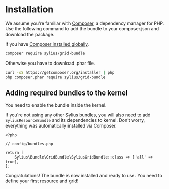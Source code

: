 Installation
============

We assume you're familiar with [Composer](http://packagist.org), a
dependency manager for PHP. Use the following command to add the bundle
to your composer.json and download the package.

If you have [Composer installed globally](http://getcomposer.org/doc/00-intro.md#globally).

``` .bash
composer require sylius/grid-bundle
```

Otherwise you have to download .phar file.

``` .bash
curl -sS https://getcomposer.org/installer | php
php composer.phar require sylius/grid-bundle
```

Adding required bundles to the kernel
-------------------------------------

You need to enable the bundle inside the kernel.

If you're not using any other Sylius bundles, you will also need to add
`SyliusResourceBundle` and its dependencies to kernel. Don't worry,
everything was automatically installed via Composer.

``` .php
<?php

// config/bundles.php

return [
    Sylius\Bundle\GridBundle\SyliusGridBundle::class => ['all' => true],
];
```

Congratulations! The bundle is now installed and ready to use. You need
to define your first resource and grid!
